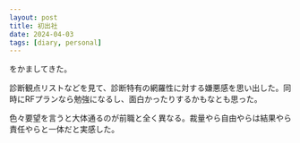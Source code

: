 ```yaml
---
layout: post
title: 初出社
date: 2024-04-03
tags: [diary, personal]
---
```


をかましてきた。

診断観点リストなどを見て、診断特有の網羅性に対する嫌悪感を思い出した。同時にRFプランなら勉強になるし、面白かったりするかもなとも思った。

色々要望を言うと大体通るのが前職と全く異なる。裁量やら自由やらは結果やら責任やらと一体だと実感した。
